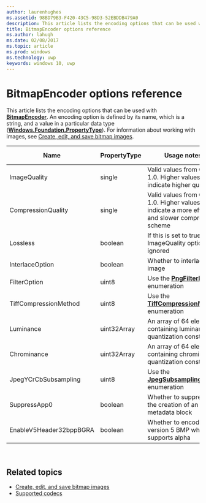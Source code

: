```yaml
---
author: laurenhughes
ms.assetid: 98BD79B3-F420-43C5-98D3-52EBDDB479A0
description: This article lists the encoding options that can be used with BitmapEncoder.
title: BitmapEncoder options reference
ms.author: lahugh
ms.date: 02/08/2017
ms.topic: article
ms.prod: windows
ms.technology: uwp
keywords: windows 10, uwp
---
```


# BitmapEncoder options reference


This article lists the encoding options that can be used with [**BitmapEncoder**](https://msdn.microsoft.com/library/windows/apps/br226206). An encoding option is defined by its name, which is a string, and a value in a particular data type ([**Windows.Foundation.PropertyType**](https://msdn.microsoft.com/library/windows/apps/br225871)). For information about working with images, see [Create, edit, and save bitmap images](imaging.md).

| Name                    | PropertyType | Usage notes                                                                                        | Valid formats |
|-------------------------|--------------|----------------------------------------------------------------------------------------------------|---------------|
| ImageQuality            | single       | Valid values from 0 to 1.0. Higher values indicate higher quality                                 | JPEG, JPEG-XR |
| CompressionQuality      | single       | Valid values from 0 to 1.0. Higher values indicate a more efficient and slower compression scheme | TIFF          |
| Lossless                | boolean      | If this is set to true, the ImageQuality option is ignored                                        | JPEG-XR       |
| InterlaceOption         | boolean      | Whether to interlace the image                                                                    | PNG           |
| FilterOption            | uint8        | Use the [**PngFilterMode**](https://msdn.microsoft.com/library/windows/apps/br226389) enumeration                                | PNG           |
| TiffCompressionMethod   | uint8        | Use the [**TiffCompressionMode**](https://msdn.microsoft.com/library/windows/apps/br226399) enumeration                    | TIFF          |
| Luminance               | uint32Array  | An array of 64 elements containing luminance quantization constants                               | JPEG          |
| Chrominance             | uint32Array  | An array of 64 elements containing chrominance quantization constants                             | JPEG          |
| JpegYCrCbSubsampling    | uint8        | Use the [**JpegSubsamplingMode**](https://msdn.microsoft.com/library/windows/apps/br226386) enumeration                    | JPEG          |
| SuppressApp0            | boolean      | Whether to suppress the creation of an App0 metadata block                                        | JPEG          |
| EnableV5Header32bppBGRA | boolean      | Whether to encode to a version 5 BMP which supports alpha                                         | BMP           |

 

## Related topics

* [Create, edit, and save bitmap images](imaging.md)
* [Supported codecs](supported-codecs.md)

 




